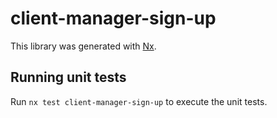 # client-manager-sign-up

This library was generated with [Nx](https://nx.dev).

## Running unit tests

Run `nx test client-manager-sign-up` to execute the unit tests.
